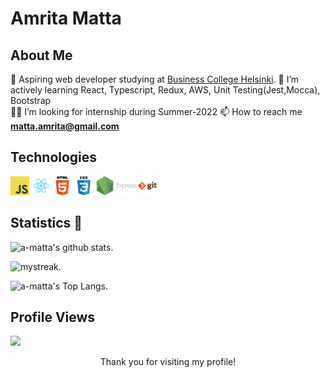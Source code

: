 # Amrita Matta

## About Me

🔭 Aspiring web developer studying at [Business College Helsinki](https://en.bc.fi).
🌱  I’m actively learning React, Typescript, Redux, AWS, Unit Testing(Jest,Mocca), Bootstrap  
 👨‍💻 I’m looking for internship during Summer-2022
📫 How to reach me **matta.amrita@gmail.com**

## Technologies
 

<code><img height="30" src="https://raw.githubusercontent.com/github/explore/80688e429a7d4ef2fca1e82350fe8e3517d3494d/topics/javascript/javascript.png"></code>
<code><img height="30" src="https://raw.githubusercontent.com/github/explore/80688e429a7d4ef2fca1e82350fe8e3517d3494d/topics/react/react.png"></code>
<code><img height="30" src="https://raw.githubusercontent.com/github/explore/80688e429a7d4ef2fca1e82350fe8e3517d3494d/topics/html/html.png"></code>
<code><img height="30" src="https://raw.githubusercontent.com/github/explore/80688e429a7d4ef2fca1e82350fe8e3517d3494d/topics/css/css.png"></code>
<code><img height="30" src="https://raw.githubusercontent.com/github/explore/80688e429a7d4ef2fca1e82350fe8e3517d3494d/topics/nodejs/nodejs.png"></code>
<code><img height="30" src="https://raw.githubusercontent.com/github/explore/80688e429a7d4ef2fca1e82350fe8e3517d3494d/topics/express/express.png"></code>
<code><img height="30" src="https://raw.githubusercontent.com/github/explore/80688e429a7d4ef2fca1e82350fe8e3517d3494d/topics/git/git.png"></code>


## Statistics 🚀

![a-matta's github stats](https://github-readme-stats.vercel.app/api?username=a-matta&show_icons=true&theme=tokyonight). 

<img src="https://github-readme-streak-stats.herokuapp.com/?user=a-matta&theme=tokyonight" alt="mystreak"/>. 


![a-matta's Top Langs](https://github-readme-stats.vercel.app/api/top-langs/?username=a-matta&theme=tokyonight&layout=compact). 

## Profile Views
<a href="https://github.com/Meghna-DAS/github-profile-views-counter">
    <img src="https://komarev.com/ghpvc/?username=a-matta">
</a>
<br/>
<p align="center"> Thank you for visiting my profile! </p>
